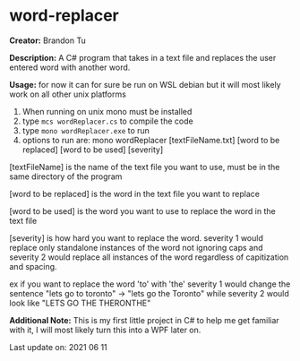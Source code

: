 # word-replacer
**Creator:** Brandon Tu

**Description:** A C# program that takes in a text file and replaces the user entered word with another word.

**Usage:**
for now it can for sure be run on WSL debian but it will most likely work on all other unix platforms

1) When running on unix mono must be installed
2) type `mcs wordReplacer.cs` to compile the code
3) type `mono wordReplacer.exe` to run
4) options to run are: mono wordReplacer [textFileName.txt] [word to be replaced] [word to be used] [severity]

[textFileName] is the name of the text file you want to use, must be in the same directory of the program

[word to be replaced] is the word in the text file you want to replace

[word to be used] is the word you want to use to replace the word in the text file

[severity] is how hard you want to replace the word.  severity 1 would replace only standalone instances of the word not ignoring caps and severity 2 would replace all instances of the word regardless of capitization and spacing.

ex if you want to replace the word 'to' with 'the' severity 1 would change the sentence "lets go to toronto" -> "lets go the Toronto" while severity 2 would look like "LETS GO THE THERONTHE"



**Additional Note:**  This is my first little project in C# to help me get familiar with it, I will most likely turn this into a WPF later on.


Last update on: 2021 06 11
